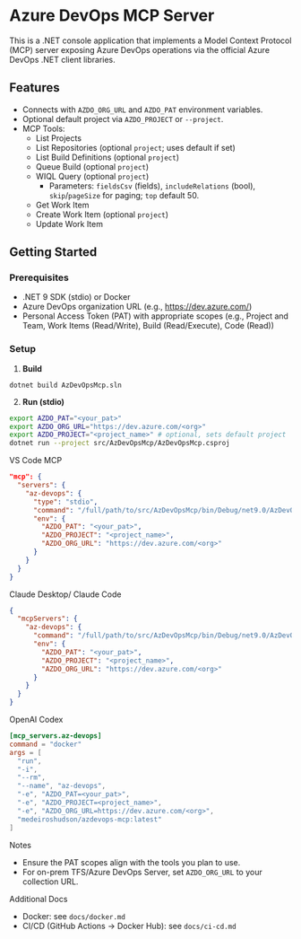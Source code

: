 # Azure DevOps MCP Server

This is a .NET console application that implements a Model Context Protocol (MCP) server exposing Azure DevOps operations via the official Azure DevOps .NET client libraries.

## Features
- Connects with `AZDO_ORG_URL` and `AZDO_PAT` environment variables.
- Optional default project via `AZDO_PROJECT` or `--project`.
- MCP Tools:
  - List Projects
  - List Repositories (optional `project`; uses default if set)
  - List Build Definitions (optional `project`)
  - Queue Build (optional `project`)
  - WIQL Query (optional `project`)
    - Parameters: `fieldsCsv` (fields), `includeRelations` (bool), `skip`/`pageSize` for paging; `top` default 50.
  - Get Work Item
  - Create Work Item (optional `project`)
  - Update Work Item

## Getting Started

### Prerequisites
- .NET 9 SDK (stdio) or Docker
- Azure DevOps organization URL (e.g., https://dev.azure.com/<org>)
- Personal Access Token (PAT) with appropriate scopes (e.g., Project and Team, Work Items (Read/Write), Build (Read/Execute), Code (Read))

### Setup

1. **Build**

```
dotnet build AzDevOpsMcp.sln
```

2. **Run (stdio)**
```sh
export AZDO_PAT="<your_pat>"
export AZDO_ORG_URL="https://dev.azure.com/<org>"
export AZDO_PROJECT="<project_name>" # optional, sets default project
dotnet run --project src/AzDevOpsMcp/AzDevOpsMcp.csproj
```

VS Code MCP
```json
"mcp": {
  "servers": {
    "az-devops": {
      "type": "stdio",
      "command": "/full/path/to/src/AzDevOpsMcp/bin/Debug/net9.0/AzDevOpsMcp",
      "env": {
        "AZDO_PAT": "<your_pat>",
        "AZDO_PROJECT": "<project_name>",
        "AZDO_ORG_URL": "https://dev.azure.com/<org>"
      }
    }
  }
}
```

Claude Desktop/ Claude Code
```json
{
  "mcpServers": {
    "az-devops": {
      "command": "/full/path/to/src/AzDevOpsMcp/bin/Debug/net9.0/AzDevOpsMcp",
      "env": {
        "AZDO_PAT": "<your_pat>",
        "AZDO_PROJECT": "<project_name>",
        "AZDO_ORG_URL": "https://dev.azure.com/<org>"
      }
    }
  }
}
```

OpenAI Codex
```toml
[mcp_servers.az-devops]
command = "docker"
args = [
  "run", 
  "-i",
  "--rm",
  "--name", "az-devops",
  "-e", "AZDO_PAT=<your_pat>",
  "-e", "AZDO_PROJECT=<project_name>",
  "-e", "AZDO_ORG_URL=https://dev.azure.com/<org>",
  "medeiroshudson/azdevops-mcp:latest"
]
```

Notes
- Ensure the PAT scopes align with the tools you plan to use.
- For on-prem TFS/Azure DevOps Server, set `AZDO_ORG_URL` to your collection URL.

Additional Docs
- Docker: see `docs/docker.md`
- CI/CD (GitHub Actions → Docker Hub): see `docs/ci-cd.md`
